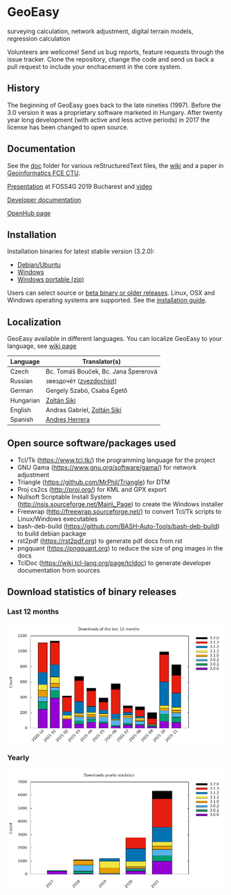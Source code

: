 # GeoEasy
surveying calculation, network adjustment, digital terrain models, regression calculation

Volunteers are wellcome! Send us bug reports, feature requests through the
issue tracker.  Clone the repository, change the code and send us back a pull
request to include your enchacement in the core system.

## History

The beginning of GeoEasy goes back to the late nineties (1997). Before the 3.0 
version it was a proprietary software marketed in Hungary. After twenty
year long development (with active and less active periods) in 2017 the license
has been changed to open source.

## Documentation

See the [doc](./doc) folder for various reStructuredText files, the [wiki](https://github.com/zsiki/GeoEasy/wiki) and a paper in [Geoinformatics FCE CTU](https://ojs.cvut.cz/ojs/index.php/gi/article/view/gi.17.2.1/4642).

[Presentation](https://www.slideshare.net/ZoltanSiki/geoeasy-foss4g) at FOSS4G 2019 Bucharest and [video](https://media.ccc.de/v/bucharest-413-geoeasy-free-surveying-calculations)

[Developer documentation](http://digikom.hu/tcldoc/)

[OpenHub page](https://www.openhub.net/p/geoeasy)

## Installation

Installation binaries for latest stabile version (3.2.0):

* [Debian/Ubuntu](http://digikom.hu/download/geoeasy_3.2.0.deb)
* [Windows](http://digikom.hu/download/Gizi320Setup.exe)
* [Windows portable (zip)](http://digikom.hu/download/GeoEasy320.zip)

Users can select source or [beta binary or older releases](http://digikom.hu/english/geo_easy_e.html). Linux, OSX and Windows operating
systems are supported. See the [installation guide](doc/install.rst).

## Localization

GeoEasy available in different languages. You can localize GeoEasy to your language, see [wiki page](https://github.com/zsiki/GeoEasy/wiki/How-to-localize-GeoEasy-to-my-mother-tongue%3F)

| Language  | Translator(s)                                                        |
|-----------|----------------------------------------------------------------------|
| Czech     | Bc. Tomáš Bouček, Bc. Jana Špererová                                 |
| Russian   | звездочёт ([zvezdochiot](https://github.com/zvezdochiot))            |
| German    | Gergely Szabó, Csaba Égető                                           |
| Hungarian | [Zoltán Siki](https://github.com/zsiki)                              |
| English   | Andras Gabriel, [Zoltán Siki](https://github.com/zsiki)              |
| Spanish   | [Andres Herrera](https://github.com/AndresHerrera)   |

## Open source software/packages used

* Tcl/Tk (https://www.tcl.tk/) the programming language for the project
* GNU Gama (https://www.gnu.org/software/gama/) for network adjustment
* Triangle (https://github.com/MrPhil/Triangle) for DTM
* Proj cs2cs (http://proj.org/) for KML and GPX export
* Nullsoft Scriptable Install System (http://nsis.sourceforge.net/Main\_Page) to create the Windows installer
* Freewrap (http://freewrap.sourceforge.net/) to convert Tcl/Tk scripts to Linux/Windows executables
* bash-deb-build (https://github.com/BASH-Auto-Tools/bash-deb-build) to build debian package
* rst2pdf (https://rst2pdf.org) to generate pdf docs from rst
* pngquant (https://pngquant.org) to reduce the size of png images in the docs
* TclDoc (https://wiki.tcl-lang.org/page/tcldoc) to generate developer documentation from sources

## Download statistics of binary releases

### Last 12 months

![Download statistics](doc/stat/downloads12.png "Download statistics of last 12 months")

### Yearly

![Download statistics](doc/stat/downloadsyearly.png "Yearly download statistics")
